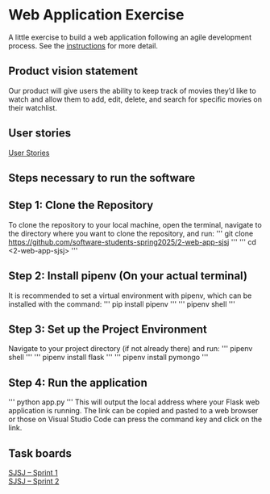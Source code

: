 # Web Application Exercise

A little exercise to build a web application following an agile development process. See the [instructions](instructions.md) for more detail.

## Product vision statement

Our product will give users the ability to keep track of movies they’d like to watch and allow them to add, edit, delete, and search for specific movies on their watchlist.

## User stories

[User Stories](https://github.com/software-students-spring2025/2-web-app-sjsj/issues)

## Steps necessary to run the software

## Step 1: Clone the Repository
To clone the repository to your local machine, open the terminal, navigate to the directory where you want to clone the repository, and run:
''' git clone <https://github.com/software-students-spring2025/2-web-app-sjsj> '''
''' cd <2-web-app-sjsj> '''

## Step 2: Install pipenv (On your actual terminal)
It is recommended to set a virtual environment with pipenv, which can be installed with the command:
''' pip install pipenv '''
''' pipenv shell '''

## Step 3: Set up the Project Environment 
Navigate to your project directory (if not already there) and run:
''' pipenv shell '''
''' pipenv install flask '''
''' pipenv install pymongo '''

## Step 4: Run the application
''' python app.py '''
This will output the local address where your Flask web application is running. The link can be copied and pasted to a web browser or those on Visual Studio Code can press the command key and click on the link.

## Task boards

[SJSJ – Sprint 1](https://github.com/orgs/software-students-spring2025/projects/48/views/1)\
[SJSJ – Sprint 2](https://github.com/orgs/software-students-spring2025/projects/48/views/1)
